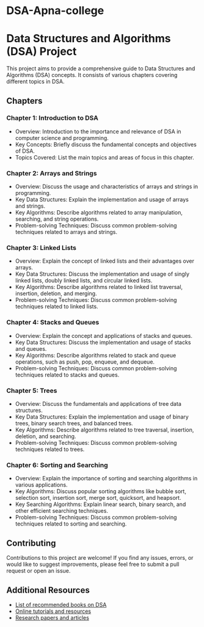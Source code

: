# DSA-Apna-college

# Data Structures and Algorithms (DSA) Project

This project aims to provide a comprehensive guide to Data Structures and Algorithms (DSA) concepts. It consists of various chapters covering different topics in DSA.

## Chapters

### Chapter 1: Introduction to DSA

- Overview: Introduction to the importance and relevance of DSA in computer science and programming.
- Key Concepts: Briefly discuss the fundamental concepts and objectives of DSA.
- Topics Covered: List the main topics and areas of focus in this chapter.

### Chapter 2: Arrays and Strings

- Overview: Discuss the usage and characteristics of arrays and strings in programming.
- Key Data Structures: Explain the implementation and usage of arrays and strings.
- Key Algorithms: Describe algorithms related to array manipulation, searching, and string operations.
- Problem-solving Techniques: Discuss common problem-solving techniques related to arrays and strings.

### Chapter 3: Linked Lists

- Overview: Explain the concept of linked lists and their advantages over arrays.
- Key Data Structures: Discuss the implementation and usage of singly linked lists, doubly linked lists, and circular linked lists.
- Key Algorithms: Describe algorithms related to linked list traversal, insertion, deletion, and merging.
- Problem-solving Techniques: Discuss common problem-solving techniques related to linked lists.

### Chapter 4: Stacks and Queues

- Overview: Explain the concept and applications of stacks and queues.
- Key Data Structures: Discuss the implementation and usage of stacks and queues.
- Key Algorithms: Describe algorithms related to stack and queue operations, such as push, pop, enqueue, and dequeue.
- Problem-solving Techniques: Discuss common problem-solving techniques related to stacks and queues.

### Chapter 5: Trees

- Overview: Discuss the fundamentals and applications of tree data structures.
- Key Data Structures: Explain the implementation and usage of binary trees, binary search trees, and balanced trees.
- Key Algorithms: Describe algorithms related to tree traversal, insertion, deletion, and searching.
- Problem-solving Techniques: Discuss common problem-solving techniques related to trees.

### Chapter 6: Sorting and Searching

- Overview: Explain the importance of sorting and searching algorithms in various applications.
- Key Algorithms: Discuss popular sorting algorithms like bubble sort, selection sort, insertion sort, merge sort, quicksort, and heapsort.
- Key Searching Algorithms: Explain linear search, binary search, and other efficient searching techniques.
- Problem-solving Techniques: Discuss common problem-solving techniques related to sorting and searching.

## Contributing

Contributions to this project are welcome! If you find any issues, errors, or would like to suggest improvements, please feel free to submit a pull request or open an issue.

## Additional Resources

- [List of recommended books on DSA](link-to-additional-resources)
- [Online tutorials and resources](link-to-tutorials)
- [Research papers and articles](link-to-research-papers)

